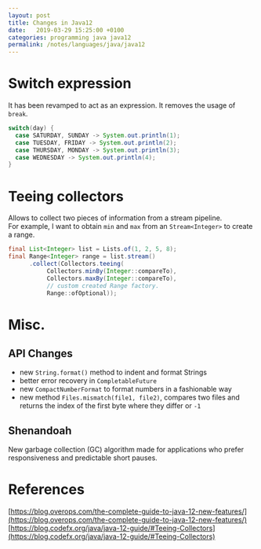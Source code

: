 ```yaml
---
layout: post
title: Changes in Java12
date:   2019-03-29 15:25:00 +0100
categories: programming java java12
permalink: /notes/languages/java/java12
---
```

# Switch expression
It has been revamped to act as an expression. It removes the usage of `break`.
~~~ java
switch(day) {
  case SATURDAY, SUNDAY -> System.out.println(1);
  case TUESDAY, FRIDAY -> System.out.println(2);
  case THURSDAY, MONDAY -> System.out.println(3);
  case WEDNESDAY -> System.out.println(4);
}
~~~
<!--more-->
# Teeing collectors
Allows to collect two pieces of information from a stream pipeline.  
For example, I want to obtain `min` and `max` from an `Stream<Integer>` to create a range.
~~~ java
final List<Integer> list = Lists.of(1, 2, 5, 8);
final Range<Integer> range = list.stream()
      .collect(Collectors.teeing(
           Collectors.minBy(Integer::compareTo),
           Collectors.maxBy(Integer::compareTo),
           // custom created Range factory.
           Range::ofOptional));
~~~

# Misc.
## API Changes
* new `String.format()` method to indent and format Strings
* better error recovery in `CompletableFuture`
* new `CompactNumberFormat` to format numbers in a fashionable way
* new method `Files.mismatch(file1, file2)`, compares two files and returns the index of the first byte where they differ or `-1`

## Shenandoah
New garbage collection (GC) algorithm made for applications who prefer responsiveness and predictable short pauses.

# References
[https://blog.overops.com/the-complete-guide-to-java-12-new-features/](https://blog.overops.com/the-complete-guide-to-java-12-new-features/)  
[https://blog.codefx.org/java/java-12-guide/#Teeing-Collectors](https://blog.codefx.org/java/java-12-guide/#Teeing-Collectors)
